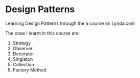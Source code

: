 # Design Patterns
Learning Design Patterns through the a course on Lynda.com

The ones I learnt in this course are:

1. Strategy
2. Observer
3. Decorator
4. Singleton
5. Collection
6. Factory Method
